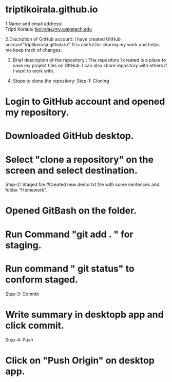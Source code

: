 # triptikoirala.github.io

1.Name and email address:  
Tripti Koriala/ tkoirala@my.waketech.edu

2.Discription of GitHub account: 
I have created GitHub account"triptikoirala.github.io". It is useful for sharing my work and helps me keep track of changes.

3. Brief description of the repository : 
The repository I created is a place to save my project files on GItHub. I can also share repository with others if i want to work with.

4. Steps to clone the repository:
Step-1: Cloning 
# Login to GitHub account and opened my repository. 
# Downloaded GitHub desktop.
# Select "clone a repository" on the screen and select destination.

Step-2: Staged file
#Created new demo.txt file with some sentences and folder "Homework". 
# Opened GitBash on the folder. 
# Run Command "git add . " for staging.
# Run command " git status" to conform staged.

Step-3: Commit 
# Write summary in desktopb app and click commit. 

Step-4: Push 
# Click on "Push Origin" on desktop app.